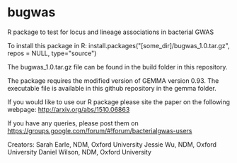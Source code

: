 # bugwas
R package to test for locus and lineage associations in bacterial GWAS

To install this package in R:
install.packages("[some_dir]/bugwas_1.0.tar.gz", repos = NULL, type="source")

The bugwas_1.0.tar.gz file can be found in the build folder in this repository.

The package requires the modified version of GEMMA version 0.93. The executable file is available in this github repository in the gemma folder.

If you would like to use our R package please site the paper on the following webpage:
http://arxiv.org/abs/1510.06863

If you have any queries, please post them on 
https://groups.google.com/forum/#!forum/bacterialgwas-users

Creators:
Sarah Earle, NDM, Oxford University
Jessie Wu, NDM, Oxford University
Daniel Wilson, NDM, Oxford University
